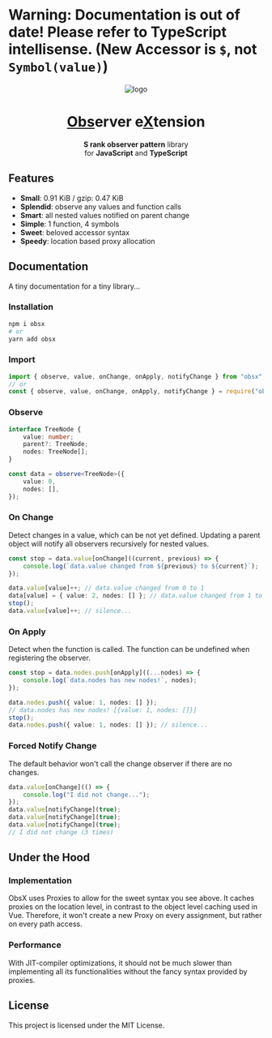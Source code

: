 # Warning: Documentation is out of date! Please refer to TypeScript intellisense. (New Accessor is `$`, not `Symbol(value)`)

<div align=center>

![logo][logo]

# [Obs]()erver e[X]()tension

**S rank observer pattern** library  
for **JavaScript** and **TypeScript**

</div>

## Features

- **Small**: 0.91 KiB / gzip: 0.47 KiB
- **Splendid**: observe any values and function calls
- **Smart**: all nested values notified on parent change
- **Simple**: 1 function, 4 symbols
- **Sweet**: beloved accessor syntax
- **Speedy**: location based proxy allocation

## Documentation

A tiny documentation for a tiny library...

### Installation

```sh
npm i obsx
# or
yarn add obsx
```

### Import

```ts
import { observe, value, onChange, onApply, notifyChange } from "obsx";
// or
const { observe, value, onChange, onApply, notifyChange } = require("obsx");
```

### Observe

```ts
interface TreeNode {
	value: number;
	parent?: TreeNode;
	nodes: TreeNode[];
}

const data = observe<TreeNode>({
	value: 0,
	nodes: [],
});
```

### On Change

Detect changes in a value, which can be not yet defined. Updating a parent object will notify all observers recursively for nested values.

```ts
const stop = data.value[onChange]((current, previous) => {
	console.log(`data.value changed from ${previous} to ${current}`);
});

data.value[value]++; // data.value changed from 0 to 1
data[value] = { value: 2, nodes: [] }; // data.value changed from 1 to 2
stop();
data.value[value]++; // silence...
```

### On Apply

Detect when the function is called. The function can be undefined when registering the observer.

```ts
const stop = data.nodes.push[onApply]((...nodes) => {
	console.log(`data.nodes has new nodes!`, nodes);
});

data.nodes.push({ value: 1, nodes: [] });
// data.nodes has new nodes! [{value: 1, nodes: []}]
stop();
data.nodes.push({ value: 1, nodes: [] }); // silence...
```

### Forced Notify Change

The default behavior won't call the change observer if there are no changes.

```ts
data.value[onChange](() => {
	console.log("I did not change...");
});
data.value[notifyChange](true);
data.value[notifyChange](true);
data.value[notifyChange](true);
// I did not change (3 times)
```

## Under the Hood

### Implementation

ObsX uses Proxies to allow for the sweet syntax you see above. It caches proxies on the location level, in contrast to the object level caching used in Vue. Therefore, it won't create a new Proxy on every assignment, but rather on every path access.

### Performance

With JIT-compiler optimizations, it should not be much slower than implementing all its functionalities without the fancy syntax provided by proxies.

## License

This project is licensed under the MIT License.

[logo]: https://weisrc.github.io/obsx/logo-128.png
